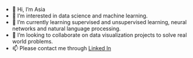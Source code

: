 - 👋 Hi, I’m Asia
- 👀 I’m interested in data science and machine learning.
- 🌱 I’m currently learning supervised and unsupervised learning, neural networks and natural language processing. 
- 💞️ I’m looking to collaborate on data visualization projects to solve real world problems.
- 📫 Please contact me through [Linked In ](https://linkedin.com/in/asiaroyd)
<!---
bornroyal/bornroyal is a ✨ special ✨ repository because its `README.md` (this file) appears on your GitHub profile.
You can click the Preview link to take a look at your changes.
--->
